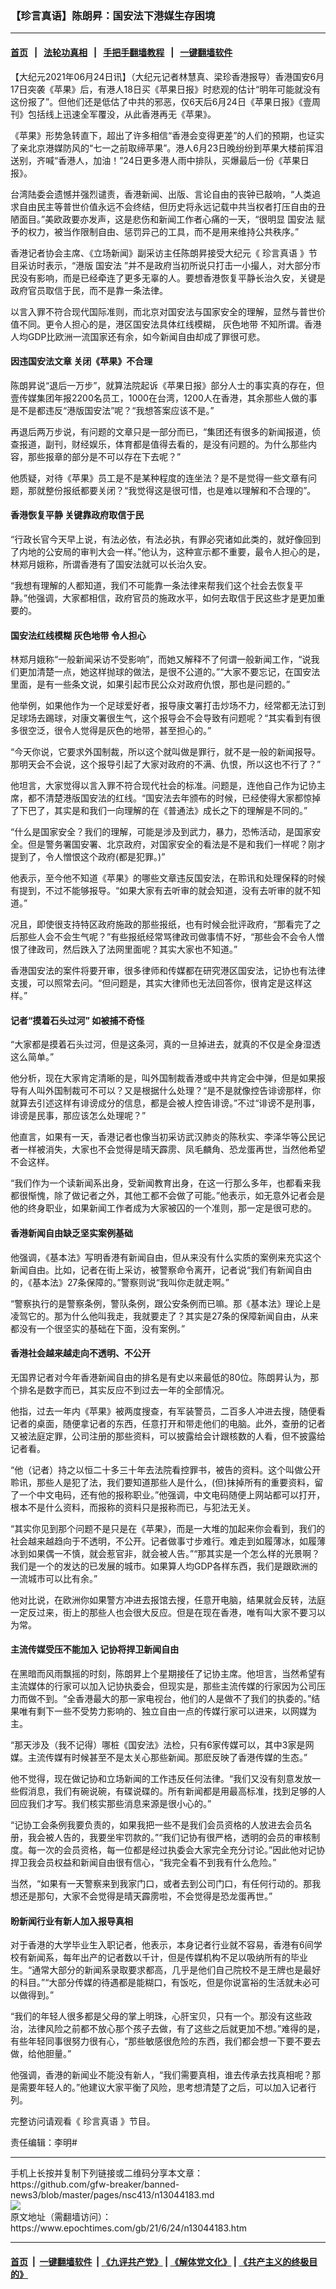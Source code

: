 ### 【珍言真语】陈朗昇：国安法下港媒生存困境
------------------------

#### [首页](https://github.com/gfw-breaker/banned-news3/blob/master/README.md) &nbsp;&nbsp;|&nbsp;&nbsp; [法轮功真相](https://github.com/begood0513/basic/blob/master/README.md)  &nbsp;&nbsp;|&nbsp;&nbsp; [手把手翻墙教程](https://github.com/gfw-breaker/guides/wiki)  &nbsp;&nbsp;|&nbsp;&nbsp; [一键翻墙软件](https://github.com/gfw-breaker/nogfw/blob/master/README.md)  



<div><p>
 【大纪元2021年06月24日讯】（大纪元记者林慧真、梁珍香港报导）香港国安6月17日突袭《苹果》后，有港人18日买《苹果日报》时悲观的估计“明年可能就没有这份报了”。但他们还是低估了中共的邪恶，仅6天后6月24日《苹果日报》《壹周刊》包括线上迅速全军覆没，从此香港再无《苹果》。
</p>
<p>
 《苹果》形势急转直下，超出了许多相信“香港会变得更差”的人们的预期，也证实了亲北京港媒防风的“七一之前取缔苹果”。港人6月23日晚纷纷到苹果大楼前挥泪送别，齐喊“香港人，加油！”24日更多港人雨中排队，买爆最后一份《苹果日报》。
</p>
<p>
 台湾陆委会遗憾并强烈谴责，香港新闻、出版、言论自由的丧钟已敲响，“人类追求自由民主等普世价值永远不会终结，但历史将永远记载中共当权者打压自由的丑陋面目。”美欧政要亦发声，这是悲伤和新闻工作者心痛的一天，“很明显
 <ok href="https://www.epochtimes.com/gb/tag/%E5%9B%BD%E5%AE%89%E6%B3%95.html">
  国安法
 </ok>
 赋予的权力，被当作限制自由、惩罚异己的工具，而不是用来维持公共秩序。”
</p>
<p>
 香港记者协会主席、《立场新闻》副采访主任陈朗昇接受大纪元《
 <ok href="https://www.epochtimes.com/gb/tag/%E7%8F%8D%E8%A8%80%E7%9C%9F%E8%AF%AD.html">
  珍言真语
 </ok>
 》节目采访时表示，“港版
 <ok href="https://www.epochtimes.com/gb/tag/%E5%9B%BD%E5%AE%89%E6%B3%95.html">
  国安法
 </ok>
 ”并不是政府当初所说只打击一小撮人，对大部分市民没有影响，而是已经牵连了更多无辜的人。要想香港恢复平静长治久安，关键是政府官员取信于民，而不是靠一条法律。
</p>
<p>
 以言入罪不符合现代国际准则，而北京对国安法与国家安全的理解，显然与普世价值不同。更令人担心的是，港区国安法具体红线模糊，
 <ok href="https://www.epochtimes.com/gb/tag/%E7%81%B0%E8%89%B2%E5%9C%B0%E5%B8%A6.html">
  灰色地带
 </ok>
 不知所谓。香港人均GDP比欧洲一流国家还有余，如今新闻自由却成了罪很可悲。
</p>
<h4>
 因违国安法文章 关闭《苹果》不合理
</h4>
<p>
 陈朗昇说“退后一万步”，就算法院起诉《苹果日报》部分人士的事实真的存在，但壹传媒集团年报2200名员工，1000在台湾，1200人在香港，其余那些人做的事是不是都违反“港版国安法”呢？“我想答案应该不是。”
</p>
<p>
 再退后两万步说，有问题的文章只是一部分而已，“集团还有很多的新闻报道，侦查报道，副刊，财经娱乐，体育都是值得去看的，是没有问题的。为什么那些内容，那些报章的部分是不可以存在下去呢？”
</p>
<p>
 他质疑，对待《苹果》员工是不是某种程度的连坐法？是不是觉得一些文章有问题，那就整份报纸都要关闭？“我觉得这是很可惜，也是难以理解和不合理的”。
</p>
<h4>
 香港恢复平静 关键靠政府取信于民
</h4>
<p>
 “行政长官今天早上说，有法必依，有法必执，有罪必究诸如此类的，就好像回到了内地的公安局的审判大会一样。”他认为，这种宣示都不重要，最令人担心的是，林郑月娥称，所谓香港有了国安法就可以长治久安。
</p>
<p>
 “我想有理解的人都知道，我们不可能靠一条法律来帮我们这个社会去恢复平静。”他强调，大家都相信，政府官员的施政水平，如何去取信于民这些才是更加重要的。
</p>
<h4>
 国安法红线模糊
 <ok href="https://www.epochtimes.com/gb/tag/%E7%81%B0%E8%89%B2%E5%9C%B0%E5%B8%A6.html">
  灰色地带
 </ok>
 令人担心
</h4>
<p>
 林郑月娥称“一般新闻采访不受影响”，而她又解释不了何谓一般新闻工作，“说我们更加清楚一点，她这样抛球的做法，是很不公道的。”“大家不要忘记，在国安法里面，是有一些条文说，如果引起市民公众对政府仇恨，那也是问题的。”
</p>
<p>
 他举例，如果他作为一个足球爱好者，报导康文署打击炒场不力，经常都无法订到足球场去踢球，对康文署很生气，这个报导会不会导致有问题呢？“其实看到有很多很空泛，很令人觉得是灰色的地带，甚至担心的。”
</p>
<p>
 “今天你说，它要求外国制裁，所以这个就叫做是罪行，就不是一般的新闻报导。那明天会不会说，这个报导引起了大家对政府的不满、仇恨，所以这也不行了？”
</p>
<p>
 他坦言，大家觉得以言入罪不符合现代社会的标准。问题是，连他自己作为记协主席，都不清楚港版国安法的红线。“国安法去年颁布的时候，已经使得大家都惊掉了下巴了，其实是和我们一向理解的在《普通法》成长之下的理解是不同的。”
</p>
<p>
 “什么是国家安全？我们的理解，可能是涉及到武力，暴力，恐怖活动，是国家安全。但是警务署国安署、北京政府，对国家安全的看法是不是和我们一样呢？刚才提到了，令人憎恨这个政府(都是犯罪。)”
</p>
<p>
 他表示，至今他不知道《苹果》的哪些文章违反国安法，在聆讯和处理保释的时候有提到，不过不能够报导。“如果大家有去听审的就会知道，没有去听审的就不知道。”
</p>
<p>
 况且，即使很支持特区政府施政的那些报纸，也有时候会批评政府，“那看完了之后那些人会不会生气呢？”有些报纸经常骂律政司做事情不好，“那些会不会令人憎恨了律政司，然后跌入了法网里面呢？其实大家也不知道。”
</p>
<p>
 香港国安法的案件将要开审，很多律师和传媒都在研究港区国安法，记协也有法律支援，可以照常去问。“但问题是，其实大律师也无法回答你，很肯定是这样这样。”
</p>
<h4>
 记者“摸着石头过河” 如被捕不奇怪
</h4>
<p>
 “大家都是摸着石头过河，但是这条河，真的一旦掉进去，就真的不仅是全身湿透这么简单。”
</p>
<p>
 他分析，现在大家肯定清晰的是，叫外国制裁香港或中共肯定会中弹，但是如果报导有人叫外国制裁可不可以？又是根据什么处理？“是不是就像控告诽谤那样，你就算去引述这样有诽谤成分的信息，都是会被人控告诽谤。”不过“诽谤不是刑事，诽谤是民事，那应该怎么处理呢？”
</p>
<p>
 他直言，如果有一天，香港记者也像当初采访武汉肺炎的陈秋实、李泽华等公民记者一样被消失，大家也不会觉得是晴天霹雳、凤毛麟角、恐龙蛋再世，当然他希望不会这样。
</p>
<p>
 “我们作为一个读新闻系出身，受新闻教育出身，在这一行那么多年，也都看来我都很惭愧，除了做记者之外，其他工都不会做了可能。”他表示，如无意外记者会是他的终身职业，如果新闻工作者成为大家被囚的一个准则，那一定是很可悲的。
</p>
<h4>
 香港新闻自由缺乏坚实案例基础
</h4>
<p>
 他强调，《基本法》写明香港有新闻自由，但从来没有什么实质的案例来充实这个新闻自由。比如，记者在街上采访，被警察命令离开，记者说“我们有新闻自由的，《基本法》27条保障的。”警察则说“我叫你走就走啊。”
</p>
<p>
 “警察执行的是警察条例，警队条例，跟公安条例而已嘛。那《基本法》理论上是凌驾它的。那为什么他叫我走，我就要走了？其实是27条的保障新闻自由，从来都没有一个很坚实的基础在下面，没有案例。”
</p>
<h4>
 香港社会越来越走向不透明、不公开
</h4>
<p>
 无国界记者对今年香港新闻自由的排名是有史以来最低的80位。陈朗昇认为，那个排名是数字而已，其实反应不到过去一年的全部情况。
</p>
<p>
 他指，过去一年内《苹果》被两度搜查，有军装警员，二百多人冲进去搜，随便看记者的桌面，随便拿记者的东西，任意打开和带走他们的电脑。此外，查册的记者又被法庭定罪，公司注册的那些资料，可以披露给会计跟核数的人看，但不披露给记者看。
</p>
<p>
 “他（记者）持之以恒二十多三十年去法院看控罪书，被告的资料。这个叫做公开聆讯，那些人是犯了法，我们要知道那些人是什么，(但)抹掉所有的重要资料，留了一个中文电码，还有他的报称职业。”他强调，中文电码随便上网站都可以打开，根本不是什么资料，而报称的资料只是报称而已，与犯法无关。
</p>
<p>
 “其实你见到那个问题不是只是在《苹果》，而是一大堆的加起来你会看到，我们的社会越来越趋向于不透明，不公开。记者做事寸步难行。难走到如履薄冰，如履薄冰到如果偶一不慎，就会惹官非，就会被人告。”“那其实是一个怎么样的光景啊？我们是一个的发达的已发展的城市。如果算人均GDP各样东西，我们是跟欧洲的一流城市可以比有余。”
</p>
<p>
 他对比说，在欧洲你如果警方冲进去报馆去搜，任意开电脑，结果就会反转，法庭一定反过来，街上的那些人也会很大反应。但是在现在香港，唯有叫大家不要习以为常。
</p>
<h4>
 主流传媒受压不能加入 记协将捍卫新闻自由
</h4>
<p>
 在黑暗而风雨飘摇的时刻，陈朗昇上个星期接任了记协主席。他坦言，当然希望有主流媒体的行家可以加入记协执委会，但现实是，那些主流传媒的行家因为公司压力而做不到。“全香港最大的那一家电视台，他们的人是做不了我们的执委的。”结果唯有剩下一些不受势力影响的、独立自由一点的传媒行家可以进来，以网媒为主。
</p>
<p>
 “那天涉及（我不记得）哪桩《国安法》法检，只有6家传媒可以，其中3家是网媒。主流传媒有时候甚至不是太关心那些新闻。那麽反映了香港传媒的生态。”
</p>
<p>
 他不觉得，现在做记协和立场新闻的工作违反任何法律。“我们又没有刻意发放一些假消息，我们有碗说碗，有碟说碟的。所有新闻都是用最高标准，找到足够的人回应我们才写。我们核实那些消息来源是很小心的。”
</p>
<p>
 “记协工会条例我要负责的，如果我把一些不是我们会员资格的人放进去会员名册，我会被人告的，我要坐牢罚款的。”“我们记协有很严格，透明的会员的审核制度。每一次的会员资格，每一位都是经过执委会大家完全充分讨论。”因此他对记协捍卫我会员权益和新闻自由很有信心，“我完全看不到我有什么危险。”
</p>
<p>
 当然，“如果有一天警察来到我家门口，或者去到公司门口，有任何行动的。那我想还是那句，大家不会觉得是晴天霹雳啦，不会觉得是恐龙蛋再世。”
</p>
<h4>
 盼新闻行业有新人加入报导真相
</h4>
<p>
 对于香港的大学毕业生入职记者，他表示，本身记者行业就不容易，香港有6间学校有新闻系，每年出产的记者数以千计，但是传媒机构不足以吸纳所有的毕业生。“通常大部分的新闻系录取要求都高，几乎是他们自己院校不是王牌也是最好的科目。”“大部分传媒的待遇都是能糊口，有饭吃，但是你说富裕的生活就未必可以做得到。”
</p>
<p>
 “我们的年轻人很多都是父母的掌上明珠，心肝宝贝，只有一个。那没有这些政治，法律风险之前都不放心那个孩子去做，有了这些之后就更加不想。”难得的是，有些年轻同事很努力很有心，“那些敏感很危险的东西，我们都会想一下要不要去做，给他胆量。”
</p>
<p>
 他强调，香港的新闻业不能没有新人，“我们需要真相，谁去传承去找真相呢？那是需要年轻人的。”他建议大家平衡了风险，思考想清楚了之后，可以加入记者行列。
</p>
<p>
 完整访问请观看《
 <ok href="https://www.epochtimes.com/gb/tag/%E7%8F%8D%E8%A8%80%E7%9C%9F%E8%AF%AD.html">
  珍言真语
 </ok>
 》节目。
</p>
<p style="text-align: center;">
</p>
<p>
 责任编辑：李明#
</p>
</div>
<hr/>
手机上长按并复制下列链接或二维码分享本文章：<br/>
https://github.com/gfw-breaker/banned-news3/blob/master/pages/nsc413/n13044183.md <br/>
<a href='https://github.com/gfw-breaker/banned-news3/blob/master/pages/nsc413/n13044183.md'><img src='https://github.com/gfw-breaker/banned-news3/blob/master/pages/nsc413/n13044183.md.png'/></a> <br/>
原文地址（需翻墙访问）：https://www.epochtimes.com/gb/21/6/24/n13044183.htm


------------------------
#### [首页](https://github.com/gfw-breaker/banned-news3/blob/master/README.md) &nbsp;|&nbsp; [一键翻墙软件](https://github.com/gfw-breaker/nogfw/blob/master/README.md) &nbsp;| [《九评共产党》](https://github.com/gfw-breaker/9ping.md/blob/master/README.md#九评之一评共产党是什么) | [《解体党文化》](https://github.com/gfw-breaker/jtdwh.md/blob/master/README.md) | [《共产主义的终极目的》](https://github.com/gfw-breaker/gczydzjmd.md/blob/master/README.md)


<img src='http://gfw-breaker.win/banned-news3/pages/nsc413/n13044183.md' width='0px' height='0px'/>